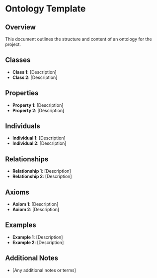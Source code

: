 # Ontology Template

## Overview
This document outlines the structure and content of an ontology for the project.

## Classes
- **Class 1**: [Description]
- **Class 2**: [Description]

## Properties
- **Property 1**: [Description]
- **Property 2**: [Description]

## Individuals
- **Individual 1**: [Description]
- **Individual 2**: [Description]

## Relationships
- **Relationship 1**: [Description]
- **Relationship 2**: [Description]

## Axioms
- **Axiom 1**: [Description]
- **Axiom 2**: [Description]

## Examples
- **Example 1**: [Description]
- **Example 2**: [Description]

## Additional Notes
- [Any additional notes or terms]